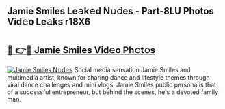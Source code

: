## Jamie Smiles Le𝚊k𝚎d N𝚞𝚍es - Part-8LU Photos Vid𝚎o Le𝚊ks r18X6

# <h2><a href="http://fbcp5b7.evod.top/?m=Jamie+Smiles">🔗 👉🔴 Jamie Smiles Vid𝚎o Ph𝚘t𝚘s</a></h2>

[![Jamie Smiles N𝚞d𝚎s](https://i.imgur.com/8V9OHl7.gif)](http://fbcp5b7.evod.top/?m=Jamie+Smiles)
Social media sensation Jamie Smiles and multimedia artist, known for sharing dance and lifestyle themes through viral dance challenges and mini vlogs. Jamie Smiles public persona is that of a successful entrepreneur, but behind the scenes, he's a devoted family man. 
